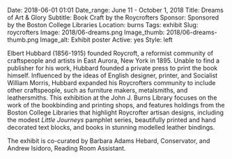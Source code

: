 Date: 2018-06-01 01:01 
Date_range: June 11 - October 1, 2018
Title: Dreams of Art & Glory
Subtitle: Book Craft by the Roycrofters
Sponsor: Sponsored by the Boston College Libraries
Location: burns
Tags: exhibit
Slug: roycrofters
Image: 2018/06-dreams.png
Image_thumb: 2018/06-dreams-thumb.png
Image_alt: Exhibit poster
Active: yes
Style: left

Elbert Hubbard (1856-1915) founded Roycroft, a reformist community of craftspeople and artists in East Aurora, New York in 1895. Unable to find a publisher for his work, Hubbard founded a private press to print the book himself. Influenced by the ideas of English designer, printer, and Socialist William Morris, Hubbard expanded his Roycrofters community to include other craftspeople, such as furniture makers, metalsmiths, and leathersmiths. This exhibition at the John J. Burns Library focuses on the work of the bookbinding and printing shops, and features holdings from the Boston College Libraries that highlight Roycrofter artisan designs, including the modest <em>Little Journeys</em> pamphlet series, beautifully printed and hand decorated text blocks, and books in stunning modelled leather bindings. 

The exhibit is co-curated by Barbara Adams Hebard, Conservator, and Andrew Isidoro, Reading Room Assistant.